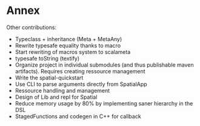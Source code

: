 # Annex

Other contributions:

* Typeclass + inheritance (Meta + MetaAny)
* Rewrite typesafe equality thanks to macro
* Start rewriting of macros system to scalameta
* typesafe toString (textify)
* Organize project in individual submodules (and thus publishable maven artifacts). Requires creating ressource management
* Write the spatial-quickstart
* Use CLI to parse arguments directly from SpatialApp
* Ressource handling and management
* Design of Lib and repl for Spatial
* Reduce memory usage by 80% by implementing saner hierarchy in the DSL
* StagedFunctions and codegen in C++ for callback
